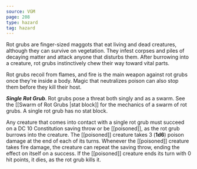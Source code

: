 ```yaml
---
source: VGM
page: 208
type: hazard
tag: hazard
---
```

Rot grubs are finger-sized maggots that eat living and dead creatures, although they can survive on vegetation. They infest corpses and piles of decaying matter and attack anyone that disturbs them. After burrowing into a creature, rot grubs instinctively chew their way toward vital parts.

Rot grubs recoil from flames, and fire is the main weapon against rot grubs once they're inside a body. Magic that neutralizes poison can also stop them before they kill their host.

**_Single Rot Grub_**. Rot grubs pose a threat both singly and as a swarm. See the [[Swarm of Rot Grubs \|stat block]] for the mechanics of a swarm of rot grubs. A single rot grub has no stat block.

Any creature that comes into contact with a single rot grub must succeed on a DC 10 Constitution saving throw or be [[poisoned]], as the rot grub burrows into the creature. The [[poisoned]] creature takes 3 (**1d6**) poison damage at the end of each of its turns. Whenever the [[poisoned]] creature takes fire damage, the creature can repeat the saving throw, ending the effect on itself on a success. If the [[poisoned]] creature ends its turn with 0 hit points, it dies, as the rot grub kills it.

